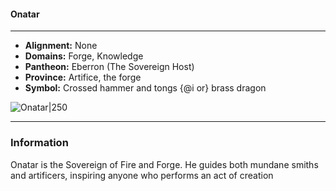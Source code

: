 #### Onatar
___

- **Alignment:** None
- **Domains:** Forge, Knowledge
- **Pantheon:** Eberron (The Sovereign Host)
- **Province:** Artifice, the forge
- **Symbol:** Crossed hammer and tongs {@i or} brass dragon

![Onatar|250](https://5etools-mirror-1.github.io/img/deities/ERLW/The%20Sovereign%20Host.png)
___

### Information

Onatar is the Sovereign of Fire and Forge. He guides both mundane smiths and artificers, inspiring anyone who performs an act of creation